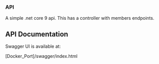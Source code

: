 ﻿### API

A simple .net core 9 api. This has a controller with members endpoints. 


## API Documentation

Swagger UI is available at:

[Docker_Port]/swagger/index.html